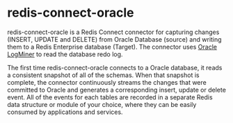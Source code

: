 # redis-connect-oracle

redis-connect-oracle is a Redis Connect connector for capturing changes (INSERT, UPDATE and DELETE) from Oracle Database (source) and writing them to a Redis Enterprise database (Target). The connector uses [Oracle LogMiner](https://docs.oracle.com/cd/B19306_01/server.102/b14215/logminer.htm#i1010243) to read the database redo log.

<p>
The first time redis-connect-oracle connects to a Oracle database, it reads a consistent snapshot of all of the schemas.
When that snapshot is complete, the connector continuously streams the changes that were committed to Oracle and generates a corresponding insert, update or delete event.
All of the events for each tables are recorded in a separate Redis data structure or module of your choice, where they can be easily consumed by applications and services.
